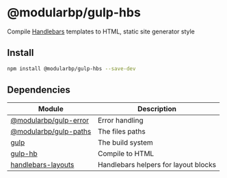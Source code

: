 # @modularbp/gulp-hbs
Compile [Handlebars] templates to HTML, static site generator style

[Handlebars]: https://github.com/wycats/handlebars.js

## Install
```sh
npm install @modularbp/gulp-hbs --save-dev
```

## Dependencies
| Module | Description |
| ------ | ----------- |
| [@modularbp/gulp-error] | Error handling |
| [@modularbp/gulp-paths] | The files paths |
| [gulp] | The build system |
| [gulp-hb] | Compile to HTML |
| [handlebars-layouts] | Handlebars helpers for layout blocks |

[@modularbp/gulp-error]: https://github.com/modularbp/modular-gulp/tree/master/modules/gulp-error
[@modularbp/gulp-paths]: https://github.com/modularbp/modular-gulp/tree/master/modules/gulp-paths
[gulp]: https://github.com/gulpjs/gulp
[gulp-hb]: https://github.com/shannonmoeller/gulp-hb
[handlebars-layouts]: https://github.com/shannonmoeller/handlebars-layouts
